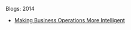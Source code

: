 Blogs: 2014

* [Making Business Operations More Intelligent](resources/faqs/external-content/blogs/2014/making-business-operations-more-intelligent.md)

